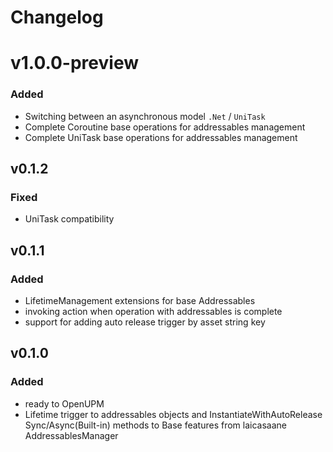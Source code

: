 # Changelog

# v1.0.0-preview

### Added

- Switching between an asynchronous model `.Net` / `UniTask`
- Complete Coroutine base operations for addressables management
- Complete UniTask base operations for addressables management

## v0.1.2

### Fixed

- UniTask compatibility

## v0.1.1

### Added

- LifetimeManagement extensions for base Addressables
- invoking action when operation with addressables is complete
- support for adding auto release trigger by asset string key

## v0.1.0

### Added

- ready to OpenUPM
- Lifetime trigger to addressables objects and InstantiateWithAutoRelease Sync/Async(Built-in) methods to Base features from laicasaane AddressablesManager